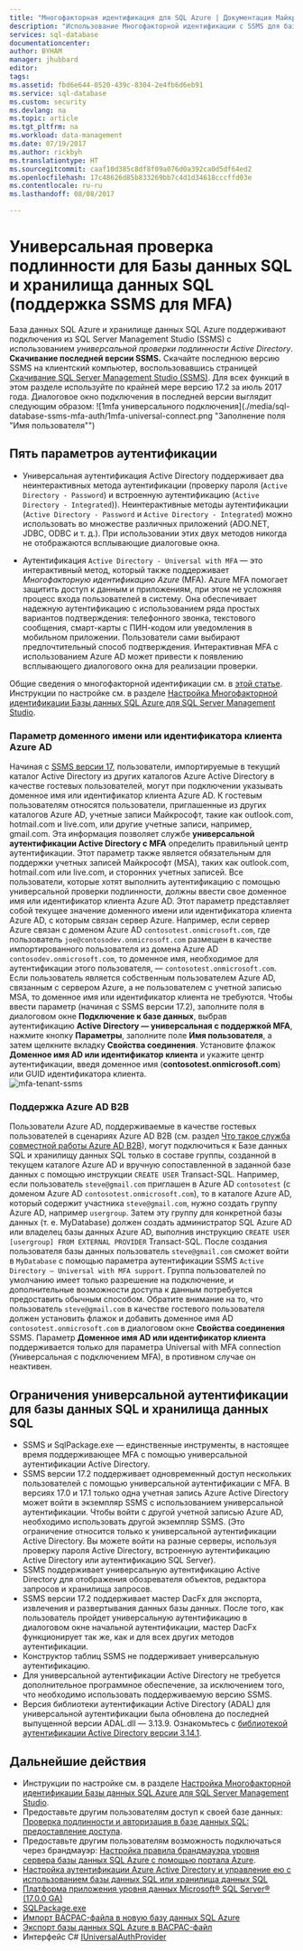```yaml
---
title: "Многофакторная идентификация для SQL Azure | Документация Майкрософт"
description: "Использование Многофакторной идентификации с SSMS для базы данных SQL и хранилища данных SQL."
services: sql-database
documentationcenter: 
author: BYHAM
manager: jhubbard
editor: 
tags: 
ms.assetid: fbd6e644-0520-439c-8304-2e4fb6d6eb91
ms.service: sql-database
ms.custom: security
ms.devlang: na
ms.topic: article
ms.tgt_pltfrm: na
ms.workload: data-management
ms.date: 07/19/2017
ms.author: rickbyh
ms.translationtype: HT
ms.sourcegitcommit: caaf10d385c8df8f09a076d0a392ca0d5df64ed2
ms.openlocfilehash: 17c48626d85b833269bb7c4d1d34618cccffd03e
ms.contentlocale: ru-ru
ms.lasthandoff: 08/08/2017

---
```

# <a name="universal-authentication-with-sql-database-and-sql-data-warehouse-ssms-support-for-mfa"></a>Универсальная проверка подлинности для Базы данных SQL и хранилища данных SQL (поддержка SSMS для MFA)
База данных SQL Azure и хранилище данных SQL Azure поддерживают подключения из SQL Server Management Studio (SSMS) с использованием *универсальной проверки подлинности Active Directory*. 
**Скачивание последней версии SSMS.** Скачайте последнюю версию SSMS на клиентский компьютер, воспользовавшись страницей [Скачивание SQL Server Management Studio (SSMS)](https://msdn.microsoft.com/library/mt238290.aspx). Для всех функций в этом разделе используйте по крайней мере версию 17.2 за июль 2017 года.  Диалоговое окно подключения в последней версии выглядит следующим образом: ![1mfa универсального подключения](./media/sql-database-ssms-mfa-auth/1mfa-universal-connect.png "Заполнение поля "Имя пользователя"")  

## <a name="the-five-authentication-options"></a>Пять параметров аутентификации  
- Универсальная аутентификация Active Directory поддерживает два неинтерактивных метода аутентификации (проверку пароля (`Active Directory - Password`) и встроенную аутентификацию (`Active Directory - Integrated`)). Неинтерактивные методы аутентификации (`Active Directory - Password` и `Active Directory - Integrated`) можно использовать во множестве различных приложений (ADO.NET, JDBC, ODBC и т. д.). При использовании этих двух методов никогда не отображаются всплывающие диалоговые окна.

- Аутентификация `Active Directory - Universal with MFA` — это интерактивный метод, который также поддерживает *Многофакторную идентификацию Azure* (MFA). Azure MFA помогает защитить доступ к данным и приложениям, при этом не усложняя процесс входа пользователей в систему. Она обеспечивает надежную аутентификацию с использованием ряда простых вариантов подтверждения: телефонного звонка, текстового сообщения, смарт-карты с ПИН-кодом или уведомления в мобильном приложении. Пользователи сами выбирают предпочтительный способ подтверждения. Интерактивная MFA с использованием Azure AD может привести к появлению всплывающего диалогового окна для реализации проверки.

Общие сведения о многофакторной идентификации см. в [этой статье](../multi-factor-authentication/multi-factor-authentication.md).
Инструкции по настройке см. в разделе [Настройка Многофакторной идентификации Базы данных SQL Azure для SQL Server Management Studio](sql-database-ssms-mfa-authentication-configure.md).

### <a name="azure-ad-domain-name-or-tenant-id-parameter"></a>Параметр доменного имени или идентификатора клиента Azure AD   

Начиная с [SSMS версии 17](https://docs.microsoft.com/sql/ssms/download-sql-server-management-studio-ssms), пользователи, импортируемые в текущий каталог Active Directory из других каталогов Azure Active Directory в качестве гостевых пользователей, могут при подключении указывать доменное имя или идентификатор клиента Azure AD. К гостевым пользователям относятся пользователи, приглашенные из других каталогов Azure AD, учетные записи Майкрософт, такие как outlook.com, hotmail.com и live.com, или другие учетные записи, например, gmail.com. Эта информация позволяет службе **универсальной аутентификации Active Directory с MFA** определить правильный центр аутентификации. Этот параметр также является обязательным для поддержки учетных записей Майкрософт (MSA), таких как outlook.com, hotmail.com или live.com, и сторонних учетных записей. Все пользователи, которые хотят выполнить аутентификацию с помощью универсальной проверки подлинности, должны ввести свое доменное имя или идентификатор клиента Azure AD. Этот параметр представляет собой текущее значение доменного имени или идентификатора клиента Azure AD, с которым связан сервер Azure. Например, если сервер Azure связан с доменом Azure AD `contosotest.onmicrosoft.com`, где пользователь `joe@contosodev.onmicrosoft.com` размещен в качестве импортированного пользователя из домена Azure AD `contosodev.onmicrosoft.com`, то доменное имя, необходимое для аутентификации этого пользователя, — `contosotest.onmicrosoft.com`. Если пользователь является собственным пользователем Azure AD, связанным с сервером Azure, а не пользователем с учетной записью MSA, то доменное имя или идентификатор клиента не требуются. Чтобы ввести параметр (начиная с SSMS версии 17.2), заполните поля в диалоговом окне **Подключение к базе данных**, выбрав аутентификацию **Active Directory — универсальная с поддержкой MFA**, нажмите кнопку **Параметры**, заполните поле **Имя пользователя**, а затем щелкните вкладку **Свойства соединения**. Установите флажок **Доменное имя AD или идентификатор клиента** и укажите центр аутентификации, введя доменное имя (**contosotest.onmicrosoft.com**) или GUID идентификатора клиента.  
   ![mfa-tenant-ssms](./media/sql-database-ssms-mfa-auth/mfa-tenant-ssms.png)   

### <a name="azure-ad-business-to-business-support"></a>Поддержка Azure AD B2B   
Пользователи Azure AD, поддерживаемые в качестве гостевых пользователей в сценариях Azure AD B2B (см. раздел [Что такое служба совместной работы Azure AD B2B](../active-directory/active-directory-b2b-what-is-azure-ad-b2b.md)), могут подключиться к Базе данных SQL и хранилищу данных SQL только в составе группы, созданной в текущем каталоге Azure AD и вручную сопоставленной в заданной базе данных с помощью инструкции `CREATE USER` Transact-SQL. Например, если пользователь `steve@gmail.com` приглашен в Azure AD `contosotest` (с доменом Azure AD `contosotest.onmicrosoft.com`), то в каталоге Azure AD, который содержит участника `steve@gmail.com`, нужно создать группу Azure AD, например `usergroup`. Затем эту группу для конкретной базы данных (т. е. MyDatabase) должен создать администратор SQL Azure AD или владелец базы данных Azure AD, выполнив инструкцию `CREATE USER [usergroup] FROM EXTERNAL PROVIDER` Transact-SQL. После создания пользователя базы данных пользователь `steve@gmail.com` сможет войти в `MyDatabase` с помощью параметра аутентификации SSMS `Active Directory – Universal with MFA support`. Группа пользователей по умолчанию имеет только разрешение на подключение, и дополнительные возможности доступа к данным потребуется предоставить обычным способом. Обратите внимание на то, что пользователь `steve@gmail.com` в качестве гостевого пользователя должен установить флажок и добавить доменное имя AD `contosotest.onmicrosoft.com` в диалоговом окне **Свойства соединения** SSMS. Параметр **Доменное имя AD или идентификатор клиента** поддерживается только для параметра Universal with MFA connection (Универсальная с подключением MFA), в противном случае он неактивен.

## <a name="universal-authentication-limitations-for-sql-database-and-sql-data-warehouse"></a>Ограничения универсальной аутентификации для базы данных SQL и хранилища данных SQL
* SSMS и SqlPackage.exe — единственные инструменты, в настоящее время поддерживающее MFA с помощью универсальной аутентификации Active Directory.
* SSMS версии 17.2 поддерживает одновременный доступ нескольких пользователей с помощью универсальной аутентификации с MFA. В версиях 17.0 и 17.1 только одна учетная запись Azure Active Directory может войти в экземпляр SSMS с использованием универсальной аутентификации. Чтобы войти с другой учетной записью Azure AD, необходимо использовать другой экземпляр SSMS. (Это ограничение относится только к универсальной аутентификации Active Directory. Вы можете войти на разные серверы, используя проверку пароля Active Directory, встроенную аутентификацию Active Directory или аутентификацию SQL Server).
* SSMS поддерживает универсальную аутентификацию Active Directory для отображения обозревателя объектов, редактора запросов и хранилища запросов.
* SSMS версии 17.2 поддерживает мастер DacFx для экспорта, извлечения и развертывания данных базы данных. После того, как пользователь пройдет универсальную аутентификацию в диалоговом окне начальной аутентификации, мастер DacFx функционирует так же, как и для всех других методов аутентификации.
* Конструктор таблиц SSMS не поддерживает универсальную аутентификацию.
* Для универсальной аутентификации Active Directory не требуется дополнительное программное обеспечение, за исключением того, что необходимо использовать поддерживаемую версию SSMS.  
* Версия библиотеки аутентификации Active Directory (ADAL) для универсальной аутентификации была обновлена до последней выпущенной версии ADAL.dll — 3.13.9. Ознакомьтесь с [библиотекой аутентификации Active Directory версии 3.14.1](http://www.nuget.org/packages/Microsoft.IdentityModel.Clients.ActiveDirectory/).


## <a name="next-steps"></a>Дальнейшие действия

- Инструкции по настройке см. в разделе [Настройка Многофакторной идентификации Базы данных SQL Azure для SQL Server Management Studio](sql-database-ssms-mfa-authentication-configure.md).
- Предоставьте другим пользователям доступ к своей базе данных: [Проверка подлинности и авторизация в базе данных SQL: предоставление доступа](sql-database-manage-logins.md).  
- Предоставьте другим пользователям возможность подключаться через брандмауэр: [Настройка правила брандмауэра уровня сервера базы данных SQL Azure с помощью портала Azure](sql-database-configure-firewall-settings.md).  
- [Настройка аутентификации Azure Active Directory и управление ею с использованием базы данных SQL или хранилища данных SQL](sql-database-aad-authentication-configure.md)  
- [Платформа приложения уровня данных Microsoft® SQL Server® (17.0.0 GA)](https://www.microsoft.com/download/details.aspx?id=55088)  
- [SQLPackage.exe](https://msdn.microsoft.com/library/hh550080.aspx)  
- [Импорт BACPAC-файла в новую базу данных SQL Azure](../sql-database/sql-database-import.md)  
- [Экспорт базы данных SQL Azure в BACPAC-файл](../sql-database/sql-database-export.md)  
- Интерфейс C# [IUniversalAuthProvider](https://msdn.microsoft.com/library/microsoft.sqlserver.dac.iuniversalauthprovider.aspx)  

